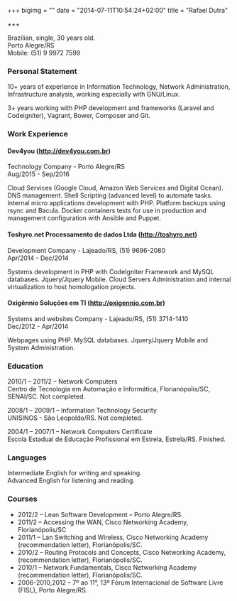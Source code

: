 +++
bigimg = ""
date = "2014-07-11T10:54:24+02:00"
title = "Rafael Dutra"

+++

Brazilian, single, 30 years old.  
Porto Alegre/RS  
Mobile: (51) 9 9972 7599  

### Personal Statement  
10+ years of experience in Information Technology, Network Administration, Infrastructure analysis, working especially with GNU/Linux.

3+ years working with PHP development and frameworks (Laravel and Codeigniter), Vagrant, Bower, Composer and Git.

### Work Experience
#### Dev4you (http://dev4you.com.br)
Technology Company - Porto Alegre/RS  
Aug/2015 - Sep/2016

Cloud Services (Google Cloud, Amazon Web Services and Digital Ocean). DNS management. Shell Scripting (advanced level) to automate tasks. Internal micro applications development with PHP. Platform backups using rsync and Bacula. Docker containers tests for use in production and management configuration with Ansible and Puppet.

#### Toshyro.net Processamento de dados Ltda (http://toshyro.net)
Development Company - Lajeado/RS, (51) 9696-2080  
Apr/2014 - Dec/2014

Systems development in PHP with CodeIgniter Framework and MySQL databases. Jquery/Jquery Mobile. Cloud Servers Administration and internal virtualization to host homologation projects.

#### Oxigênnio Soluções em TI (http://oxigennio.com.br)  
Systems and websites Company - Lajeado/RS, (51) 3714-1410  
Dec/2012 - Apr/2014

Webpages using PHP. MySQL databases. Jquery/Jquery Mobile and System Administration.  

### Education
2010/1 – 2011/2 – Network Computers  
Centro de Tecnologia em Automação e Informática, Florianópolis/SC, SENAI/SC. Not completed.

2008/1 – 2009/1 – Information Technology Security  
UNISINOS - São Leopoldo/RS. Not completed.

2004/1 – 2007/1 – Network Computers Certificate  
Escola Estadual de Educação Profissional em Estrela, Estrela/RS. Finished.

### Languages
Intermediate English for writing and speaking.  
Advanced English for listening and reading.

### Courses
* 2012/2 – Lean Software Development – Porto Alegre/RS.
* 2011/2 – Accessing the WAN, Cisco Networking Academy, Florianópolis/SC
* 2011/1 – Lan Switching and Wireless, Cisco Networking Academy (recommendation letter), Florianópolis/SC.
* 2010/2 – Routing Protocols and Concepts, Cisco Networking Academy, (recommendation letter), Florianópolis/SC.
* 2010/1 – Network Fundamentals, Cisco Networking Academy (recommendation letter), Florianópolis/SC.
* 2006-2010,2012 – 7º ao 11°, 13º Fórum Internacional de Software Livre (FISL), Porto Alegre/RS.
